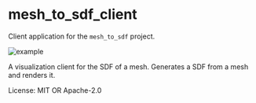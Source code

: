 # mesh_to_sdf_client

Client application for the `mesh_to_sdf` project.

![example](https://github.com/Azkellas/mesh_to_sdf/blob/main/demo.gif)

A visualization client for the SDF of a mesh.
Generates a SDF from a mesh and renders it.

License: MIT OR Apache-2.0
